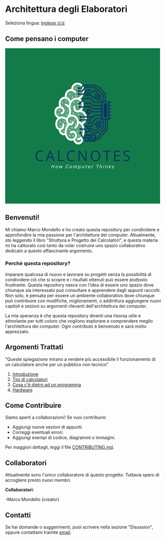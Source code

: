 # Architettura degli Elaboratori

Seleziona lingua: [Inglese 🇬🇧](../README.md)

## Come pensano i computer

![CalcNotes Logo](../images/CALCNOTES(1).png)

## Benvenuti!
Mi chiamo Marco Mondello e ho creato questa repository per condividere e approfondire la mia passione per l'architettura dei computer. Attualmente, sto leggendo il libro "Struttura e Progetto dei Calcolatori", e questa materia mi ha catturato così tanto da voler costruire uno spazio collaborativo dedicato a questo affascinante argomento.

### Perché questa repository?
Imparare qualcosa di nuovo e lavorare su progetti senza la possibilità di condividere ciò che si scopre e i risultati ottenuti può essere piuttosto frustrante. Questa repository nasce con l'idea di essere uno spazio dove chiunque sia interessato può consultare e apprendere dagli appunti raccolti. Non solo, è pensata per essere un ambiente collaborativo dove chiunque può contribuire con modifiche, miglioramenti, o addirittura aggiungere nuovi capitoli e sezioni su argomenti rilevanti dell'architettura dei computer.

La mia speranza è che questa repository diventi una risorsa utile e stimolante per tutti coloro che vogliono esplorare e comprendere meglio l'architettura dei computer. Ogni contributo è benvenuto e sarà molto apprezzato.



## Argomenti Trattati

"Queste spiegazione mirano a rendere più accessibile il funzionamento di un calcolatore anche per un pubblico non tecnico"

1. [Introduzione](introduzione.md)
2. [Tipi di calcolatori](tipiDiCalcolatori.md)
3. [Cosa c'è dietro ad un programma](cosaCeDietroAdUnProgramma.md)
4. [Hardware](Hardware_ita.md)

## Come Contribuire
Siamo aperti a collaborazioni! Se vuoi contribuire:
- Aggiungi nuove sezioni di appunti.
- Correggi eventuali errori.
- Aggiungi esempi di codice, diagrammi o immagini.

Per maggiori dettagli, leggi il file [CONTRIBUTING.md](CONTRIBUTING_ita.md).

## Collaboratori
Attualmente sono l'unico collaboratore di questo progetto. Tuttavia spero di accogliere presto nuovi membri. 

**Collaboratori**:

-Marco Mondello (creator)

## Contatti
Se hai domande o suggerimenti, puoi scrivere nella sezione "Disussion", oppure contattami tramite [email](mondellomarco03@gmail.com).
